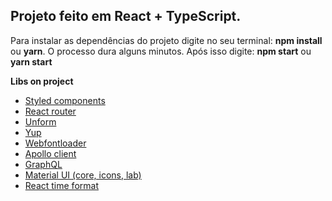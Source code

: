 ## Projeto feito em React + TypeScript.

Para instalar as dependências do projeto digite no seu terminal: **npm install** ou **yarn**. O processo dura alguns minutos.
Após isso digite: **npm start** ou **yarn start**

**Libs on project**

- [Styled components](https://github.com/styled-components/styled-components)
- [React router](https://github.com/remix-run/react-router)
- [Unform](https://github.com/unform/unform)
- [Yup](https://github.com/jquense/yup)
- [Webfontloader](https://github.com/typekit/webfontloader)
- [Apollo client](https://github.com/apollographql/apollo-client)
- [GraphQL](https://github.com/graphql)
- [Material UI (core, icons, lab)](https://github.com/mui-org/material-ui)
- [React time format](https://www.npmjs.com/package/react-time-format)
